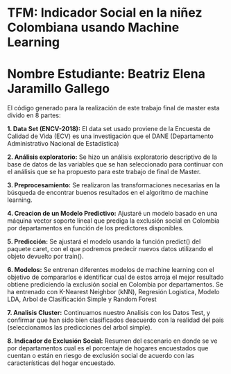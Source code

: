 # TFM: Indicador Social en la niñez Colombiana usando Machine Learning
# Nombre Estudiante: Beatriz Elena Jaramillo Gallego

El código generado para la realización de este trabajo final de master esta divido en 8 partes:

__1. Data Set (ENCV-2018):__ El data set usado proviene de la Encuesta de Calidad de Vida (ECV) es una investigación que el DANE (Departamento Administrativo Nacional de Estadística) 

__2. Análisis exploratorio:__ Se hizo un análisis exploratorio descriptivo de la base de datos de las variables que se han seleccionado para continuar con el análisis que se ha propuesto para este trabajo de final de Master.

__3. Preprocesamiento:__ Se realizaron las transformaciones necesarias en la búsqueda de encontrar buenos resultados en el algoritmo de machine learning.

__4. Creacion de un Modelo Predictivo:__ Ajustaré un modelo basado en una máquina vector soporte lineal que prediga la exclusión social en Colombia por departamentos en función de los predictores disponibles.

__5. Predicción:__ Se ajustará el modelo usando la función predict() del paquete caret, con el que podremos predecir nuevos datos utilizando el objeto devuelto por train().

__6. Modelos:__ Se entrenan diferentes modelos de machine learning con el objetivo de compararlos e identificar cual de estos arroja el mejor resultado obtiene prediciendo la exclusión social en Colombia por departamentos. Se ha entrenado con K-Nearest Neighbor (kNN), Regresión Logistica, Modelo LDA, Arbol de Clasificación Simple y Random Forest

__7. Analisis Cluster:__ Continuamos nuestro Analisis con los Datos Test, y confirmar que han sido bien clasificados deacuerdo con la realidad del pais (seleccionamos las predicciones del arbol simple).

__8. Indicador de Exclusión Social:__ Resumen del escenario en donde se ve por departamentos cual es el porcentaje de hogares encuestados que cuentan o están en riesgo de exclusión social de acuerdo con las características del hogar encuestado.
